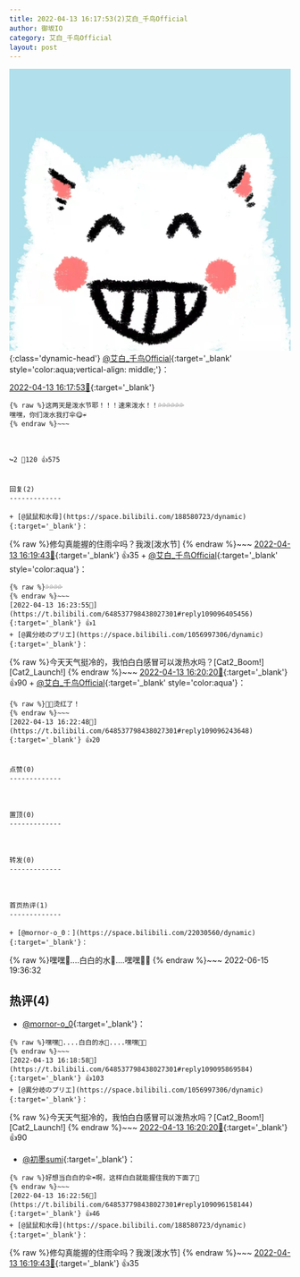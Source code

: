 ```yaml
---
title: 2022-04-13 16:17:53(2)艾白_千鸟Official
author: 御坂IO
category: 艾白_千鸟Official
layout: post
---
```


![img](/images/9ae8b9445fd0665cc014d9080156a45271be73c6.jpg){:class='dynamic-head'}
[@艾白_千鸟Official](https://space.bilibili.com/334537711/dynamic){:target='_blank' style='color:aqua;vertical-align: middle;'}：

[2022-04-13 16:17:53🔗](https://t.bilibili.com/648537798438027301){:target='_blank'}

~~~
{% raw %}这两天是泼水节耶！！！速来泼水！！💦💦💦💦💦💦
嘿嘿，你们泼水我打伞😋☔
{% endraw %}~~~



↪️2 💬120 👍575


回复(2)
-------------

+ [@鼠鼠和水母](https://space.bilibili.com/188580723/dynamic){:target='_blank'}：
~~~
{% raw %}修勾真能握的住雨伞吗？我泼[泼水节]
{% endraw %}~~~
[2022-04-13 16:19:43🔗](https://t.bilibili.com/648537798438027301#reply109095827184){:target='_blank'} 👍35
    + [@艾白_千鸟Official](https://space.bilibili.com/334537711/dynamic){:target='_blank' style='color:aqua'}：
~~~
{% raw %}💦💦💦💦
{% endraw %}~~~
[2022-04-13 16:23:55🔗](https://t.bilibili.com/648537798438027301#reply109096405456){:target='_blank'} 👍1
+ [@異分岐のプリエ](https://space.bilibili.com/1056997306/dynamic){:target='_blank'}：
~~~
{% raw %}今天天气挺冷的，我怕白白感冒可以泼热水吗？[Cat2_Boom!][Cat2_Launch!]
{% endraw %}~~~
[2022-04-13 16:20:20🔗](https://t.bilibili.com/648537798438027301#reply109096006816){:target='_blank'} 👍90
    + [@艾白_千鸟Official](https://space.bilibili.com/334537711/dynamic){:target='_blank' style='color:aqua'}：
~~~
{% raw %}🥵🥵烫红了！
{% endraw %}~~~
[2022-04-13 16:22:48🔗](https://t.bilibili.com/648537798438027301#reply109096243648){:target='_blank'} 👍20


点赞(0)
-------------



置顶(0)
-------------



转发(0)
-------------



首页热评(1)
-------------

+ [@mornor-o_0：](https://space.bilibili.com/22030560/dynamic){:target='_blank'}：
~~~
{% raw %}嘿嘿🤤....白白的水🤤....嘿嘿🤤🤤
{% endraw %}~~~
2022-06-15 19:36:32


热评(4)
-------------

+ [@mornor-o_0](https://space.bilibili.com/22030560/dynamic){:target='_blank'}：
~~~
{% raw %}嘿嘿🤤....白白的水🤤....嘿嘿🤤🤤
{% endraw %}~~~
[2022-04-13 16:18:58🔗](https://t.bilibili.com/648537798438027301#reply109095869584){:target='_blank'} 👍103
+ [@異分岐のプリエ](https://space.bilibili.com/1056997306/dynamic){:target='_blank'}：
~~~
{% raw %}今天天气挺冷的，我怕白白感冒可以泼热水吗？[Cat2_Boom!][Cat2_Launch!]
{% endraw %}~~~
[2022-04-13 16:20:20🔗](https://t.bilibili.com/648537798438027301#reply109096006816){:target='_blank'} 👍90
+ [@初墨sumi](https://space.bilibili.com/7742031/dynamic){:target='_blank'}：
~~~
{% raw %}好想当白白的伞☂️啊，这样白白就能握住我的下面了🥵
{% endraw %}~~~
[2022-04-13 16:22:56🔗](https://t.bilibili.com/648537798438027301#reply109096158144){:target='_blank'} 👍46
+ [@鼠鼠和水母](https://space.bilibili.com/188580723/dynamic){:target='_blank'}：
~~~
{% raw %}修勾真能握的住雨伞吗？我泼[泼水节]
{% endraw %}~~~
[2022-04-13 16:19:43🔗](https://t.bilibili.com/648537798438027301#reply109095827184){:target='_blank'} 👍35


